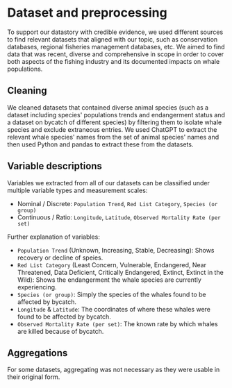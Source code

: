 # Dataset and preprocessing

To support our datastory with credible evidence, we used different sources to find relevant datasets that aligned with our topic, such as conservation databases, regional fisheries management databases, etc. We aimed to find data that was recent, diverse and comprehensive in scope in order to cover both aspects of the fishing industry and its documented impacts on whale populations.

## Cleaning

We cleaned datasets that contained diverse animal species (such as a dataset including species' populations trends and endangerment status and a dataset on bycatch of different species) by filtering them to isolate whale species and exclude extraneous entries. We used ChatGPT to extract the relevant whale species' names from the set of animal species' names and then used Python and pandas to extract these from the datasets. 

## Variable descriptions

Variables we extracted from all of our datasets can be classified under multiple variable types and measurement scales:

- Nominal / Discrete: `Population Trend`, `Red List Category`, `Species (or group)`
- Continuous / Ratio: `Longitude`, `Latitude`, `Observed Mortality Rate (per set)`

Further explanation of variables:

- `Population Trend` (Unknown, Increasing, Stable, Decreasing): Shows recovery or decline of speies.
- `Red List Category` (Least Concern, Vulnerable, Endangered, Near Threatened, Data Deficient, Critically Endangered, Extinct, Extinct in the Wild): Shows the endangerment the whale species are currently experiencing.
- `Species (or group)`: Simply the species of the whales found to be affected by bycatch.
- `Longitude` & `Latitude`: The coordinates of where these whales were found to be affected by bycatch.
- `Observed Mortality Rate (per set)`: The known rate by which whales are killed because of bycatch.

## Aggregations

For some datasets, aggregating was not necessary as they were usable in their original form. 
